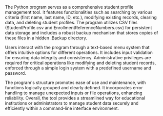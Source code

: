 The Python program serves as a comprehensive student profile management tool. It features functionalities such as searching by various criteria (first name, last name, ID, etc.), modifying existing records, clearing data, and deleting student profiles. The program utilizes CSV files (StudentProfile.csv and EnrollmentReferenceNumbers.csv) for persistent data storage and includes a robust backup mechanism that stores copies of these files in a hidden .Backup directory.

Users interact with the program through a text-based menu system that offers intuitive options for different operations. It includes input validation for ensuring data integrity and consistency. Administrative privileges are required for critical operations like modifying and deleting student records, enforced through a simple login system with a predefined username and password.

The program's structure promotes ease of use and maintenance, with functions logically grouped and clearly defined. It incorporates error handling to manage unexpected inputs or file operations, enhancing reliability. Overall, the tool provides a streamlined way for educational institutions or administrators to manage student data securely and efficiently within a command-line interface environment.
